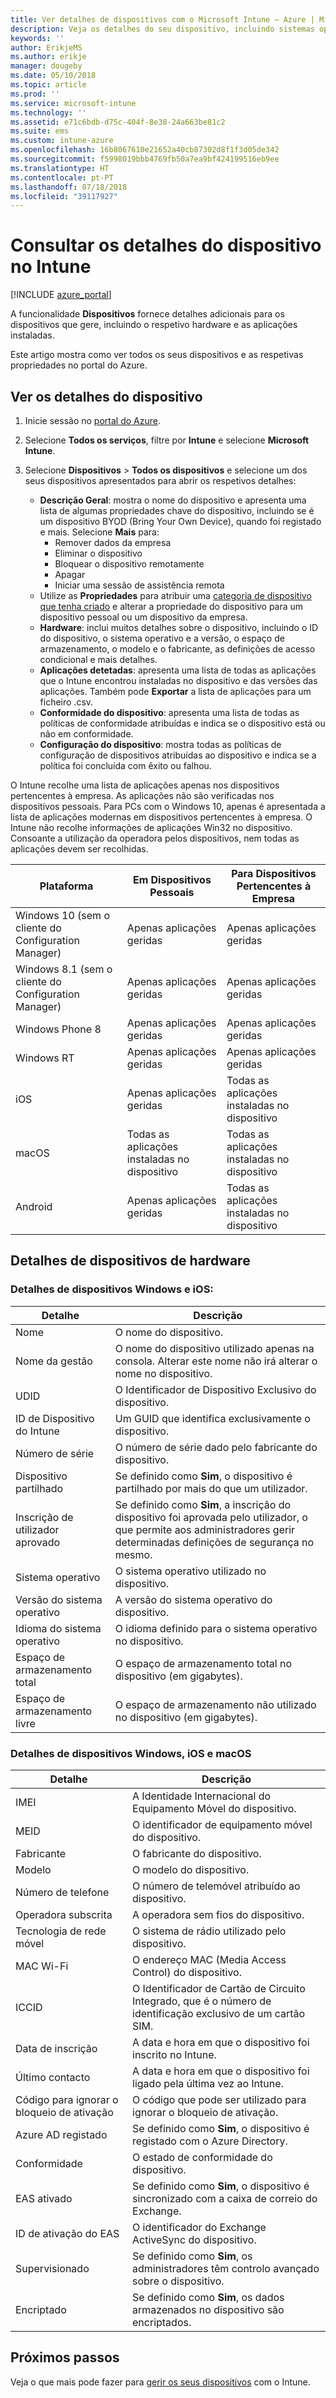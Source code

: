 ```yaml
---
title: Ver detalhes de dispositivos com o Microsoft Intune – Azure | Microsoft Docs
description: Veja os detalhes do seu dispositivo, incluindo sistemas operativos, espaço de armazenamento, fabricante e modelo. Obtenha uma lista de aplicações instaladas, verifique as políticas de conformidade e configure o TeamViewer com o Microsoft Intune no Azure. Semelhante a ver o inventário dos dispositivos que gere.
keywords: ''
author: ErikjeMS
ms.author: erikje
manager: dougeby
ms.date: 05/10/2018
ms.topic: article
ms.prod: ''
ms.service: microsoft-intune
ms.technology: ''
ms.assetid: e71c6bdb-d75c-404f-8e38-24a663be81c2
ms.suite: ems
ms.custom: intune-azure
ms.openlocfilehash: 16b8067610e21652a40cb87302d8f1f3d05de342
ms.sourcegitcommit: f5998019bbb4769fb50a7ea9bf424199516eb9ee
ms.translationtype: HT
ms.contentlocale: pt-PT
ms.lasthandoff: 07/18/2018
ms.locfileid: "39117927"
---
```

# <a name="see-device-details-in-intune"></a>Consultar os detalhes do dispositivo no Intune

[!INCLUDE [azure_portal](./includes/azure_portal.md)]

A funcionalidade **Dispositivos** fornece detalhes adicionais para os dispositivos que gere, incluindo o respetivo hardware e as aplicações instaladas.

Este artigo mostra como ver todos os seus dispositivos e as respetivas propriedades no portal do Azure.

## <a name="view-the-device-details"></a>Ver os detalhes do dispositivo

1. Inicie sessão no [portal do Azure](https://portal.azure.com).
2. Selecione **Todos os serviços**, filtre por **Intune** e selecione **Microsoft Intune**.
3. Selecione **Dispositivos** > **Todos os dispositivos** e selecione um dos seus dispositivos apresentados para abrir os respetivos detalhes:

   - **Descrição Geral**: mostra o nome do dispositivo e apresenta uma lista de algumas propriedades chave do dispositivo, incluindo se é um dispositivo BYOD (Bring Your Own Device), quando foi registado e mais. Selecione **Mais** para:
     - Remover dados da empresa
     - Eliminar o dispositivo
     - Bloquear o dispositivo remotamente
     - Apagar
     - Iniciar uma sessão de assistência remota
   - Utilize as **Propriedades** para atribuir uma [categoria de dispositivo que tenha criado](device-group-mapping.md) e alterar a propriedade do dispositivo para um dispositivo pessoal ou um dispositivo da empresa.
   - **Hardware**: inclui muitos detalhes sobre o dispositivo, incluindo o ID do dispositivo, o sistema operativo e a versão, o espaço de armazenamento, o modelo e o fabricante, as definições de acesso condicional e mais detalhes.
   - **Aplicações detetadas**: apresenta uma lista de todas as aplicações que o Intune encontrou instaladas no dispositivo e das versões das aplicações. Também pode **Exportar** a lista de aplicações para um ficheiro .csv.
   - **Conformidade do dispositivo**: apresenta uma lista de todas as políticas de conformidade atribuídas e indica se o dispositivo está ou não em conformidade.
   - **Configuração do dispositivo**: mostra todas as políticas de configuração de dispositivos atribuídas ao dispositivo e indica se a política foi concluída com êxito ou falhou.

O Intune recolhe uma lista de aplicações apenas nos dispositivos pertencentes à empresa. As aplicações não são verificadas nos dispositivos pessoais. Para PCs com o Windows 10, apenas é apresentada a lista de aplicações modernas em dispositivos pertencentes à empresa. O Intune não recolhe informações de aplicações Win32 no dispositivo. Consoante a utilização da operadora pelos dispositivos, nem todas as aplicações devem ser recolhidas.

|Plataforma|Em Dispositivos Pessoais|Para Dispositivos Pertencentes à Empresa|  
|--------------|---------------------------------|--------------------------------|  
|Windows 10 (sem o cliente do Configuration Manager)|Apenas aplicações geridas|Apenas aplicações geridas|
|Windows 8.1 (sem o cliente do Configuration Manager)|Apenas aplicações geridas|Apenas aplicações geridas|  
|Windows Phone 8|Apenas aplicações geridas|Apenas aplicações geridas|  
|Windows RT|Apenas aplicações geridas|Apenas aplicações geridas|  
|iOS|Apenas aplicações geridas|Todas as aplicações instaladas no dispositivo|
|macOS|Todas as aplicações instaladas no dispositivo|Todas as aplicações instaladas no dispositivo|  
|Android|Apenas aplicações geridas|Todas as aplicações instaladas no dispositivo|  

## <a name="hardware-device-details"></a>Detalhes de dispositivos de hardware

### <a name="windows-and-ios-device-details"></a>Detalhes de dispositivos Windows e iOS:
|Detalhe|Descrição|  
|--------------|----------------------|  
|Nome|O nome do dispositivo.|
|Nome da gestão|O nome do dispositivo utilizado apenas na consola. Alterar este nome não irá alterar o nome no dispositivo.|
|UDID|O Identificador de Dispositivo Exclusivo do dispositivo.|
|ID de Dispositivo do Intune|Um GUID que identifica exclusivamente o dispositivo.|
|Número de série|O número de série dado pelo fabricante do dispositivo.|
|Dispositivo partilhado|Se definido como **Sim**, o dispositivo é partilhado por mais do que um utilizador.|
|Inscrição de utilizador aprovado|Se definido como **Sim**, a inscrição do dispositivo foi aprovada pelo utilizador, o que permite aos administradores gerir determinadas definições de segurança no mesmo.|
|Sistema operativo|O sistema operativo utilizado no dispositivo.|
|Versão do sistema operativo|A versão do sistema operativo do dispositivo.|
|Idioma do sistema operativo|O idioma definido para o sistema operativo no dispositivo.|
|Espaço de armazenamento total|O espaço de armazenamento total no dispositivo (em gigabytes).|
|Espaço de armazenamento livre|O espaço de armazenamento não utilizado no dispositivo (em gigabytes).|


### <a name="windows-ios-and-macos-device-details"></a>Detalhes de dispositivos Windows, iOS e macOS
|Detalhe|Descrição|  
|--------------|----------------------|  
|IMEI|A Identidade Internacional do Equipamento Móvel do dispositivo.|
|MEID|O identificador de equipamento móvel do dispositivo.|
|Fabricante|O fabricante do dispositivo.|
|Modelo|O modelo do dispositivo.|
|Número de telefone|O número de telemóvel atribuído ao dispositivo.|
|Operadora subscrita|A operadora sem fios do dispositivo.|
|Tecnologia de rede móvel|O sistema de rádio utilizado pelo dispositivo.|
|MAC Wi-Fi|O endereço MAC (Media Access Control) do dispositivo.|
|ICCID|O Identificador de Cartão de Circuito Integrado, que é o número de identificação exclusivo de um cartão SIM.|
|Data de inscrição|A data e hora em que o dispositivo foi inscrito no Intune.|
|Último contacto|A data e hora em que o dispositivo foi ligado pela última vez ao Intune.|
|Código para ignorar o bloqueio de ativação|O código que pode ser utilizado para ignorar o bloqueio de ativação.|
|Azure AD registado|Se definido como **Sim**, o dispositivo é registado com o Azure Directory.|
|Conformidade|O estado de conformidade do dispositivo.|
|EAS ativado|Se definido como **Sim**, o dispositivo é sincronizado com a caixa de correio do Exchange.|
|ID de ativação do EAS|O identificador do Exchange ActiveSync do dispositivo.|
|Supervisionado|Se definido como **Sim**, os administradores têm controlo avançado sobre o dispositivo.|
|Encriptado|Se definido como **Sim**, os dados armazenados no dispositivo são encriptados.|



## <a name="next-steps"></a>Próximos passos
Veja o que mais pode fazer para [gerir os seus dispositivos](device-management.md) com o Intune.